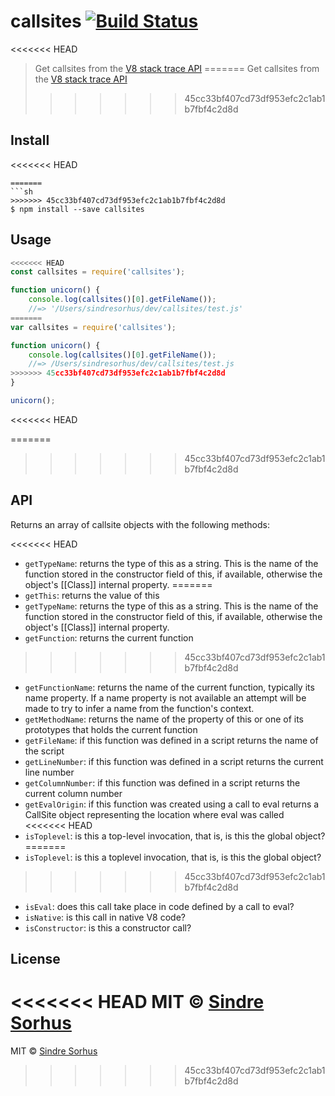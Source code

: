 # callsites [![Build Status](https://travis-ci.org/sindresorhus/callsites.svg?branch=master)](https://travis-ci.org/sindresorhus/callsites)

<<<<<<< HEAD
> Get callsites from the [V8 stack trace API](https://github.com/v8/v8/wiki/Stack-Trace-API)
=======
> Get callsites from the [V8 stack trace API](https://code.google.com/p/v8/wiki/JavaScriptStackTraceApi)
>>>>>>> 45cc33bf407cd73df953efc2c1ab1b7fbf4c2d8d


## Install

<<<<<<< HEAD
```
=======
```sh
>>>>>>> 45cc33bf407cd73df953efc2c1ab1b7fbf4c2d8d
$ npm install --save callsites
```


## Usage

```js
<<<<<<< HEAD
const callsites = require('callsites');

function unicorn() {
	console.log(callsites()[0].getFileName());
	//=> '/Users/sindresorhus/dev/callsites/test.js'
=======
var callsites = require('callsites');

function unicorn() {
	console.log(callsites()[0].getFileName());
	//=> /Users/sindresorhus/dev/callsites/test.js
>>>>>>> 45cc33bf407cd73df953efc2c1ab1b7fbf4c2d8d
}

unicorn();
```

<<<<<<< HEAD

=======
>>>>>>> 45cc33bf407cd73df953efc2c1ab1b7fbf4c2d8d
## API

Returns an array of callsite objects with the following methods:

<<<<<<< HEAD
- `getTypeName`: returns the type of this as a string. This is the name of the function stored in the constructor field of this, if available, otherwise the object's [[Class]] internal property.
=======
- `getThis`: returns the value of this
- `getTypeName`: returns the type of this as a string. This is the name of the function stored in the constructor field of this, if available, otherwise the object's [[Class]] internal property.
- `getFunction`: returns the current function
>>>>>>> 45cc33bf407cd73df953efc2c1ab1b7fbf4c2d8d
- `getFunctionName`: returns the name of the current function, typically its name property. If a name property is not available an attempt will be made to try to infer a name from the function's context.
- `getMethodName`: returns the name of the property of this or one of its prototypes that holds the current function
- `getFileName`: if this function was defined in a script returns the name of the script
- `getLineNumber`: if this function was defined in a script returns the current line number
- `getColumnNumber`: if this function was defined in a script returns the current column number
- `getEvalOrigin`: if this function was created using a call to eval returns a CallSite object representing the location where eval was called
<<<<<<< HEAD
- `isToplevel`: is this a top-level invocation, that is, is this the global object?
=======
- `isToplevel`: is this a toplevel invocation, that is, is this the global object?
>>>>>>> 45cc33bf407cd73df953efc2c1ab1b7fbf4c2d8d
- `isEval`: does this call take place in code defined by a call to eval?
- `isNative`: is this call in native V8 code?
- `isConstructor`: is this a constructor call?


## License

<<<<<<< HEAD
MIT © [Sindre Sorhus](https://sindresorhus.com)
=======
MIT © [Sindre Sorhus](http://sindresorhus.com)
>>>>>>> 45cc33bf407cd73df953efc2c1ab1b7fbf4c2d8d

